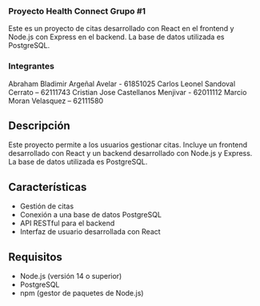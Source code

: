 ### Proyecto Health Connect  Grupo #1

Este es un proyecto de citas desarrollado con React en el frontend y Node.js con Express en el backend. La base de datos utilizada es PostgreSQL.

### Integrantes

Abraham Bladimir Argeñal Avelar - 61851025
Carlos Leonel Sandoval Cerrato – 62111743
Cristian Jose Castellanos Menjivar - 62011112
Marcio Moran Velasquez – 62111580

## Descripción

Este proyecto permite a los usuarios gestionar citas. Incluye un frontend desarrollado con React y un backend desarrollado con Node.js y Express. La base de datos utilizada es PostgreSQL.

## Características

- Gestión de citas
- Conexión a una base de datos PostgreSQL
- API RESTful para el backend
- Interfaz de usuario desarrollada con React

## Requisitos

- Node.js (versión 14 o superior)
- PostgreSQL
- npm (gestor de paquetes de Node.js)

